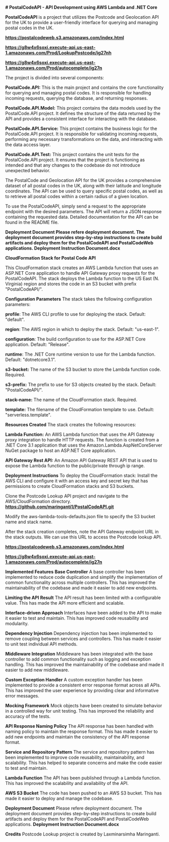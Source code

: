 **# PostalCodeAPI - API Development using AWS Lambda and .NET Core**

**PostalCodeAPI** is a project that utilizes the Postcode and Geolocation API for the UK to provide a user-friendly interface for querying and managing postal codes in the UK.  

**https://postalcodeweb.s3.amazonaws.com/index.html**

**https://g8w4x6soxi.execute-api.us-east-1.amazonaws.com/Prod/LookupPostcode/ig27nh**

**https://g8w4x6soxi.execute-api.us-east-1.amazonaws.com/Prod/autocomplete/ig27n**

The project is divided into several components:

**PostalCode.API:** This is the main project and contains the core functionality for querying and managing postal codes. It is responsible for handling incoming requests, querying the database, and returning responses.

**PostalCode.API.Model:** This project contains the data models used by the PostalCode.API project. It defines the structure of the data returned by the API and provides a consistent interface for interacting with the database.

**PostalCode.API.Service:** This project contains the business logic for the PostalCode.API project. It is responsible for validating incoming requests, performing any necessary transformations on the data, and interacting with the data access layer.

**PostalCode.API.Test:** This project contains the unit tests for the PostalCode.API project. It ensures that the project is functioning as intended and that any changes to the codebase do not introduce unexpected behavior.

The PostalCode and Geolocation API for the UK provides a comprehensive dataset of all postal codes in the UK, along with their latitude and longitude coordinates. The API can be used to query specific postal codes, as well as to retrieve all postal codes within a certain radius of a given location.

To use the PostalCodeAPI, simply send a request to the appropriate endpoint with the desired parameters. The API will return a JSON response containing the requested data. Detailed documentation for the API can be found in the README file.

**Deployment Document Please refere deployment document. The deployment document provides step-by-step instructions to create build artifacts and deploy them for the PostalCodeAPI and PostalCodeWeb applications. Deployment Instruction Document.docx**

**CloudFormation Stack for Postal Code API**

This CloudFormation stack creates an AWS Lambda function that uses an ASP.NET Core application to handle API Gateway proxy requests for the PostalCodeAPI. The stack deploys the Lambda function to the US East (N. Virginia) region and stores the code in an S3 bucket with prefix "PostalCodeAPI/".

**Configuration Parameters**
The stack takes the following configuration parameters:

**profile**: The AWS CLI profile to use for deploying the stack. Default: "default".

**region**: The AWS region in which to deploy the stack. Default: "us-east-1".

**configuration**: The build configuration to use for the ASP.NET Core application. Default: "Release".

**runtime**: The .NET Core runtime version to use for the Lambda function. Default: "dotnetcore3.1".

**s3-bucket:** The name of the S3 bucket to store the Lambda function code. Required.

**s3-prefix:** The prefix to use for S3 objects created by the stack. Default: "PostalCodeAPI/".

**stack-name:** The name of the CloudFormation stack. Required.

**template:** The filename of the CloudFormation template to use. Default: "serverless.template".


**Resources Created**
The stack creates the following resources:

**Lambda Function:** An AWS Lambda function that uses the API Gateway proxy integration to handle HTTP requests. The function is created from a .NET Core 3.1 application that uses the Amazon.Lambda.AspNetCoreServer NuGet package to host an ASP.NET Core application.

**API Gateway Rest API:** An Amazon API Gateway REST API that is used to expose the Lambda function to the public/private through ip range.
 
**Deployment Instructions**
To deploy the CloudFormation stack:
Install the AWS CLI and configure it with an access key and secret key that has permissions to create CloudFormation stacks and S3 buckets.

Clone the Postcode Lookup API project and navigate to the AWS/CloudFormation directory.
**https://github.com/maringanti1/PostalCodeAPI.git**

Modify the aws-lambda-tools-defaults.json file to specify the S3 bucket name and stack name.

After the stack creation completes, note the API Gateway endpoint URL in the stack outputs. We can use this URL to access the Postcode lookup API.

**https://postalcodeweb.s3.amazonaws.com/index.html**

**https://g8w4x6soxi.execute-api.us-east-1.amazonaws.com/Prod/autocomplete/ig27n**

**Implemented Features**
**Base Controller**
A base controller has been implemented to reduce code duplication and simplify the implementation of common functionality across multiple controllers. This has improved the maintainability of the codebase and made it easier to add new endpoints.

**Limiting the API Result**
The API result has been limited with a configurable value. This has made the API more efficient and scalable.

**Interface-driven Approach**
Interfaces have been added to the API to make it easier to test and maintain. This has improved code reusability and modularity.

**Dependency Injection**
Dependency injection has been implemented to remove coupling between services and controllers. This has made it easier to unit test individual API methods.

**Middleware Integration**
Middleware has been integrated with the base controller to add common functionality such as logging and exception handling. This has improved the maintainability of the codebase and made it easier to add new middleware.

**Custom Exception Handler**
A custom exception handler has been implemented to provide a consistent error response format across all APIs. This has improved the user experience by providing clear and informative error messages.

**Mocking Framework**
Mock objects have been created to simulate behavior in a controlled way for unit testing. This has improved the reliability and accuracy of the tests.

**API Response Naming Policy**
The API response has been handled with naming policy to maintain the response format. This has made it easier to add new endpoints and maintain the consistency of the API response format.

**Service and Repository Pattern**
The service and repository pattern has been implemented to improve code reusability, maintainability, and scalability. This has helped to separate concerns and make the code easier to test and maintain.

**Lambda Function**
The API has been published through a Lambda function. This has improved the scalability and availability of the API.

**AWS S3 Bucket**
The code has been pushed to an AWS S3 bucket. This has made it easier to deploy and manage the codebase.

**Deployment Document**
Please refere deployment document. The deployment document provides step-by-step instructions to create build artifacts and deploy them for the PostalCodeAPI and PostalCodeWeb applications.
**Deployment Instruction Document.docx**

**Credits**
Postcode Lookup project is created by Laxminarsimha Maringanti.
